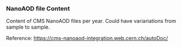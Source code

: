 ### NanoAOD file Content

Content of CMS NanoAOD files per year. Could have variariations from sample to sample.

Reference:
https://cms-nanoaod-integration.web.cern.ch/autoDoc/

